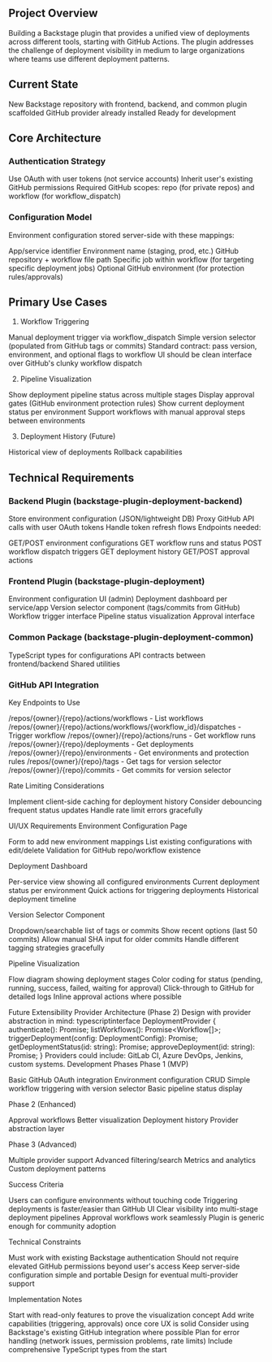 ## Project Overview
Building a Backstage plugin that provides a unified view of deployments across different tools, starting with GitHub Actions. The plugin addresses the challenge of deployment visibility in medium to large organizations where teams use different deployment patterns.

## Current State

New Backstage repository with frontend, backend, and common plugin scaffolded
GitHub provider already installed
Ready for development

## Core Architecture

### Authentication Strategy

Use OAuth with user tokens (not service accounts)
Inherit user's existing GitHub permissions
Required GitHub scopes: repo (for private repos) and workflow (for workflow_dispatch)

### Configuration Model
Environment configuration stored server-side with these mappings:

App/service identifier
Environment name (staging, prod, etc.)
GitHub repository + workflow file path
Specific job within workflow (for targeting specific deployment jobs)
Optional GitHub environment (for protection rules/approvals)

## Primary Use Cases
1. Workflow Triggering

Manual deployment trigger via workflow_dispatch
Simple version selector (populated from GitHub tags or commits)
Standard contract: pass version, environment, and optional flags to workflow
UI should be clean interface over GitHub's clunky workflow dispatch

2. Pipeline Visualization

Show deployment pipeline status across multiple stages
Display approval gates (GitHub environment protection rules)
Show current deployment status per environment
Support workflows with manual approval steps between environments

3. Deployment History (Future)

Historical view of deployments
Rollback capabilities

## Technical Requirements
### Backend Plugin (backstage-plugin-deployment-backend)

Store environment configuration (JSON/lightweight DB)
Proxy GitHub API calls with user OAuth tokens
Handle token refresh flows
Endpoints needed:

GET/POST environment configurations
GET workflow runs and status
POST workflow dispatch triggers
GET deployment history
GET/POST approval actions



### Frontend Plugin (backstage-plugin-deployment)

Environment configuration UI (admin)
Deployment dashboard per service/app
Version selector component (tags/commits from GitHub)
Workflow trigger interface
Pipeline status visualization
Approval interface

### Common Package (backstage-plugin-deployment-common)

TypeScript types for configurations
API contracts between frontend/backend
Shared utilities

### GitHub API Integration
Key Endpoints to Use

/repos/{owner}/{repo}/actions/workflows - List workflows
/repos/{owner}/{repo}/actions/workflows/{workflow_id}/dispatches - Trigger workflow
/repos/{owner}/{repo}/actions/runs - Get workflow runs
/repos/{owner}/{repo}/deployments - Get deployments
/repos/{owner}/{repo}/environments - Get environments and protection rules
/repos/{owner}/{repo}/tags - Get tags for version selector
/repos/{owner}/{repo}/commits - Get commits for version selector

Rate Limiting Considerations

Implement client-side caching for deployment history
Consider debouncing frequent status updates
Handle rate limit errors gracefully

UI/UX Requirements
Environment Configuration Page

Form to add new environment mappings
List existing configurations with edit/delete
Validation for GitHub repo/workflow existence

Deployment Dashboard

Per-service view showing all configured environments
Current deployment status per environment
Quick actions for triggering deployments
Historical deployment timeline

Version Selector Component

Dropdown/searchable list of tags or commits
Show recent options (last 50 commits)
Allow manual SHA input for older commits
Handle different tagging strategies gracefully

Pipeline Visualization

Flow diagram showing deployment stages
Color coding for status (pending, running, success, failed, waiting for approval)
Click-through to GitHub for detailed logs
Inline approval actions where possible

Future Extensibility
Provider Architecture (Phase 2)
Design with provider abstraction in mind:
typescriptinterface DeploymentProvider {
  authenticate(): Promise<AuthResult>;
  listWorkflows(): Promise<Workflow[]>;
  triggerDeployment(config: DeploymentConfig): Promise<DeploymentResult>;
  getDeploymentStatus(id: string): Promise<DeploymentStatus>;
  approveDeployment(id: string): Promise<void>;
}
Providers could include: GitLab CI, Azure DevOps, Jenkins, custom systems.
Development Phases
Phase 1 (MVP)

Basic GitHub OAuth integration
Environment configuration CRUD
Simple workflow triggering with version selector
Basic pipeline status display

Phase 2 (Enhanced)

Approval workflows
Better visualization
Deployment history
Provider abstraction layer

Phase 3 (Advanced)

Multiple provider support
Advanced filtering/search
Metrics and analytics
Custom deployment patterns

Success Criteria

Users can configure environments without touching code
Triggering deployments is faster/easier than GitHub UI
Clear visibility into multi-stage deployment pipelines
Approval workflows work seamlessly
Plugin is generic enough for community adoption

Technical Constraints

Must work with existing Backstage authentication
Should not require elevated GitHub permissions beyond user's access
Keep server-side configuration simple and portable
Design for eventual multi-provider support

Implementation Notes

Start with read-only features to prove the visualization concept
Add write capabilities (triggering, approvals) once core UX is solid
Consider using Backstage's existing GitHub integration where possible
Plan for error handling (network issues, permission problems, rate limits)
Include comprehensive TypeScript types from the start
